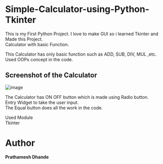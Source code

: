 # Simple-Calculator-using-Python-Tkinter

This is my First Python Project. I love to make GUI so i learned Tkinter and Made this Project. <br/>
Calculator with basic Function.<br/>

This Calculator has only basic function such as ADD, SUB, DIV, MUL ,etc.<br/>
Used OOPs concept in the code.<br/>


## Screenshot of the Calculator
![image](https://user-images.githubusercontent.com/87264935/160288771-04c7df54-da2a-4edf-8d34-445707a9cccf.png)

The Calculator has ON OFF button which is made using Radio button.<br/>
Entry Widget to take the user input.<br/>
The Equal button does all the work in the code.<br/>

Used Module<br/>
  Tkinter


# Author
**Prathamesh Dhande**

